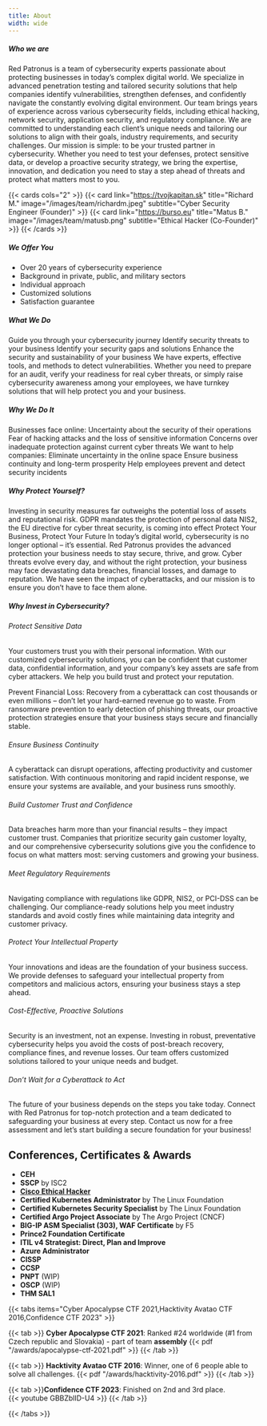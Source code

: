 ```yaml
---
title: About
width: wide
---
```


##### Who we are
Red Patronus is a team of cybersecurity experts passionate about protecting businesses in today’s complex digital world. We specialize in advanced penetration testing and tailored security solutions that help companies identify vulnerabilities, strengthen defenses, and confidently navigate the constantly evolving digital environment.
Our team brings years of experience across various cybersecurity fields, including ethical hacking, network security, application security, and regulatory compliance. We are committed to understanding each client’s unique needs and tailoring our solutions to align with their goals, industry requirements, and security challenges.
Our mission is simple: to be your trusted partner in cybersecurity. Whether you need to test your defenses, protect sensitive data, or develop a proactive security strategy, we bring the expertise, innovation, and dedication you need to stay a step ahead of threats and protect what matters most to you.

{{< cards cols="2" >}}
  {{< card link="https://tvojkapitan.sk" title="Richard M." image="/images/team/richardm.jpeg" subtitle="Cyber Security Engineer (Founder)" >}}
  {{< card link="https://burso.eu" title="Matus B." image="/images/team/matusb.png" subtitle="Ethical Hacker (Co-Founder)" >}}
{{< /cards >}}

##### We Offer You
- Over 20 years of cybersecurity experience
- Background in private, public, and military sectors
- Individual approach
- Customized solutions
- Satisfaction guarantee

##### What We Do
Guide you through your cybersecurity journey
Identify security threats to your business
Identify your security gaps and solutions
Enhance the security and sustainability of your business
We have experts, effective tools, and methods to detect vulnerabilities.
Whether you need to prepare for an audit, verify your readiness for real cyber threats, or simply raise cybersecurity awareness among your employees, we have turnkey solutions that will help protect you and your business.

##### Why We Do It
Businesses face online:
Uncertainty about the security of their operations
Fear of hacking attacks and the loss of sensitive information
Concerns over inadequate protection against current cyber threats
We want to help companies:
Eliminate uncertainty in the online space
Ensure business continuity and long-term prosperity
Help employees prevent and detect security incidents

##### Why Protect Yourself?
Investing in security measures far outweighs the potential loss of assets and reputational risk.
GDPR mandates the protection of personal data
NIS2, the EU directive for cyber threat security, is coming into effect
Protect Your Business, Protect Your Future
In today’s digital world, cybersecurity is no longer optional – it’s essential. Red Patronus provides the advanced protection your business needs to stay secure, thrive, and grow. Cyber threats evolve every day, and without the right protection, your business may face devastating data breaches, financial losses, and damage to reputation. We have seen the impact of cyberattacks, and our mission is to ensure you don’t have to face them alone.

##### Why Invest in Cybersecurity?
###### Protect Sensitive Data
Your customers trust you with their personal information. With our customized cybersecurity solutions, you can be confident that customer data, confidential information, and your company’s key assets are safe from cyber attackers. We help you build trust and protect your reputation.

Prevent Financial Loss: Recovery from a cyberattack can cost thousands or even millions – don’t let your hard-earned revenue go to waste. From ransomware prevention to early detection of phishing threats, our proactive protection strategies ensure that your business stays secure and financially stable.

###### Ensure Business Continuity
A cyberattack can disrupt operations, affecting productivity and customer satisfaction. With continuous monitoring and rapid incident response, we ensure your systems are available, and your business runs smoothly.

###### Build Customer Trust and Confidence
Data breaches harm more than your financial results – they impact customer trust. Companies that prioritize security gain customer loyalty, and our comprehensive cybersecurity solutions give you the confidence to focus on what matters most: serving customers and growing your business.

###### Meet Regulatory Requirements 
Navigating compliance with regulations like GDPR, NIS2, or PCI-DSS can be challenging. Our compliance-ready solutions help you meet industry standards and avoid costly fines while maintaining data integrity and customer privacy.

###### Protect Your Intellectual Property 
Your innovations and ideas are the foundation of your business success. We provide defenses to safeguard your intellectual property from competitors and malicious actors, ensuring your business stays a step ahead.

###### Cost-Effective, Proactive Solutions
Security is an investment, not an expense. Investing in robust, preventative cybersecurity helps you avoid the costs of post-breach recovery, compliance fines, and revenue losses. Our team offers customized solutions tailored to your unique needs and budget.

###### Don’t Wait for a Cyberattack to Act
The future of your business depends on the steps you take today. Connect with Red Patronus for top-notch protection and a team dedicated to safeguarding your business at every step. Contact us now for a free assessment and let’s start building a secure foundation for your business!

## Conferences, Certificates & Awards

- **CEH**
- **SSCP** by ISC2
- **[Cisco Ethical Hacker](https://www.credly.com/badges/72ddc608-54ce-4b55-ba0b-3123b033032d)**
- **Certified Kubernetes Administrator** by The Linux Foundation
- **Certified Kubernetes Security Specialist** by The Linux Foundation
- **Certified Argo Project Associate** by The Argo Project (CNCF)
- **BIG-IP ASM Specialist (303), WAF Certificate** by F5
- **Prince2 Foundation Certificate**
- **ITIL v4 Strategist: Direct, Plan and Improve**
- **Azure Administrator**
- **CISSP**
- **CCSP**
- **PNPT** (WIP)
- **OSCP** (WIP)
- **THM SAL1**
 
{{< tabs items="Cyber Apocalypse CTF 2021,Hacktivity Avatao CTF 2016,Confidence CTF 2023" >}}

  {{< tab >}}
    **Cyber Apocalypse CTF 2021**: Ranked #24 worldwide (#1 from Czech republic and Slovakia) - part of team **assembly**
   {{< pdf "/awards/apocalypse-ctf-2021.pdf" >}}
  {{< /tab >}}
  
  {{< tab >}}
    **Hacktivity Avatao CTF 2016**: Winner, one of 6 people able to solve all challenges.
    {{< pdf "/awards/hacktivity-2016.pdf" >}}
  {{< /tab >}}
  
  {{< tab >}}**Confidence CTF 2023**: 
   Finished on 2nd and 3rd place.  
   {{< youtube GBBZblID-U4 >}}
  {{< /tab >}}

{{< /tabs >}}
